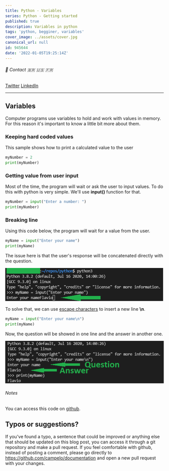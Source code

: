 ```yaml
---
title: Python - Variables
series: Python - Getting started
published: true
description: Variables in python
tags: 'python, begginer, variables'
cover_image: ../assets/cover.jpg
canonical_url: null
id: 945644
date: '2022-01-05T19:25:14Z'
---
```


###### :postbox: Contact :brazil: :us: :fr:

[Twitter](https://twitter.com/campelo87)
[LinkedIn](https://www.linkedin.com/in/flavio-campelo/?locale=en_US)

---

## Variables

Computer programs use variables to hold and work with values in memory. For this reason it's important to know a little bit more about them.

### Keeping hard coded values

This sample shows how to print a calculated value to the user

```python
myNumber = 2
print(myNumber)
```

### Getting value from user input

Most of the time, the program will wait or ask the user to input values. To do this with python is very simple. We'll use **input()** function for that.

```python
myNumber = input("Enter a number: ")
print(myNumber)
```

### Breaking line

Using this code below, the program will wait for a value from the user.

```python
myName = input("Enter your name")
print(myName)
```

The issue here is that the user's response will be concatenated directly with the question. 

![Image 1](./assets/img1.png)

To solve that, we can use [escape characters](https://www.w3schools.com/python/gloss_python_escape_characters.asp) to insert a new line **\n**.

```python
myName = input("Enter your name\n")
print(myName)
```

Now, the question will be showed in one line and the answer in another one.

![Image 2](./assets/img2.png)

###### Notes

You can access this code on [github](https://github.com/campelo/Python-First-steps).

## Typos or suggestions?

If you've found a typo, a sentence that could be improved or anything else that should be updated on this blog post, you can access it through a git repository and make a pull request. If you feel comfortable with github, instead of posting a comment, please go directly to https://github.com/campelo/documentation and open a new pull request with your changes.
